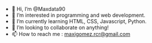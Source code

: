 - 👋 Hi, I’m @Maxdata90
- 👀 I’m interested in programming and web development.
- 🌱 I’m currently learning HTML, CSS, Javascript, Python.
- 💞️ I’m looking to collaborate on anything!
- 📫 How to reach me : maxigomez.rcr@gmail.com

<!---

In progress: https://maxdata90.github.io/

--->
